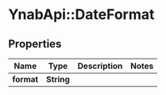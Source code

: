 # YnabApi::DateFormat

## Properties
Name | Type | Description | Notes
------------ | ------------- | ------------- | -------------
**format** | **String** |  | 


